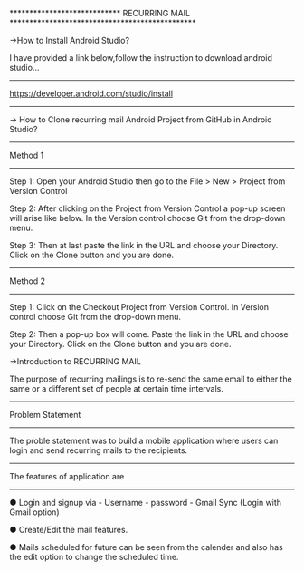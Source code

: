 ****************************  RECURRING MAIL  ***********************************************

 ->How to Install Android Studio?

I have provided a link below,follow the instruction to download android studio...

********************************************
https://developer.android.com/studio/install
********************************************

-> How to Clone recurring mail Android Project from GitHub in Android Studio?

*******************************************
Method 1
*******************************************
Step 1: Open your Android Studio then go to the File > New > Project from Version Control

Step 2: After clicking on the Project from Version Control a pop-up screen will arise like below. In the Version control choose Git from the drop-down menu. 

Step 3: Then at last paste the link in the URL and choose your Directory. Click on the Clone button and you are done.

******************************************
Method 2
******************************************
Step 1: Click on the Checkout Project from Version Control. In Version control choose Git from the drop-down menu.

Step 2: Then a pop-up box will come. Paste the link in the URL and choose your Directory. Click on the Clone button and you are done.

->Introduction to RECURRING MAIL

The purpose of recurring mailings is to re-send the same email to either the same or a different set of people at certain time intervals. 

*****************************************
Problem Statement
*****************************************
The proble statement was to build a mobile application where users can login and send recurring mails to the
recipients. 

****************************************
The features of application are
****************************************

 ● Login and signup via
     - Username - password
     - Gmail Sync (Login with Gmail option)
 
 ● Create/Edit the mail features.
 
 ● Mails scheduled for future can be seen from the calender and also has the edit option to change the scheduled time.
 
 
 
 

  
 

